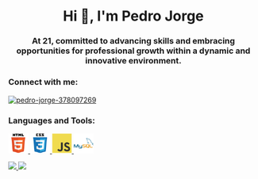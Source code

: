 <h1 align="center">Hi 👋, I'm Pedro Jorge</h1>
<h3 align="center">At 21, committed to advancing skills and embracing opportunities for professional growth within a dynamic and innovative environment.</h3>

[comment]: <> (- 🌱 I’m currently learning **JavaScript, Python and Dart**)

[comment]: <> (- 📫 How to reach me **<pedrojorge.ct@outlook.com>**)

<h3 align="left">Connect with me:</h3>
<p align="left">
    <a href="https://linkedin.com/in/pedro-jorge-378097269" target="blank"><img align="center"
            src="https://raw.githubusercontent.com/rahuldkjain/github-profile-readme-generator/master/src/images/icons/Social/linked-in-alt.svg"
            alt="pedro-jorge-378097269" height="30" width="40" /></a>
</p>

<h3 align="left">Languages and Tools:</h3>
<p align="left">
    <a href="https://www.w3.org/html/" target="_blank" rel="noreferrer">
        <img src="https://raw.githubusercontent.com/devicons/devicon/master/icons/html5/html5-original-wordmark.svg"
            alt="html5" width="40" height="40" />
    </a>
    <a href="https://www.w3schools.com/css/" target="_blank" rel="noreferrer">
        <img src="https://raw.githubusercontent.com/devicons/devicon/master/icons/css3/css3-original-wordmark.svg"
            alt="css3" width="40" height="40" />
    </a>
        <a href="https://www.w3schools.com/js/" target="_blank" rel="noreferrer">
        <img src="https://raw.githubusercontent.com/devicons/devicon/master/icons/javascript/javascript-original.svg"
            alt="css3" width="40" height="40" />
    </a>
    <a href="https://www.mysql.com/" target="_blank" rel="noreferrer">
        <img src="https://raw.githubusercontent.com/devicons/devicon/master/icons/mysql/mysql-original-wordmark.svg"
            alt="mysql" width="40" height="40" />
    </a>
</p>

<div align="left" target="_blank">
    <a href="https://github.com/anuraghazra/github-readme-stats" target="_blank">
        <img height="180em"
            src="https://github-readme-stats.vercel.app/api?username=pedrkw&show_icons=True&theme=github_dark&include_all_commits=true&count_private=true" />
    </a>
    <a href="https://github.com/anuraghazra/github-readme-stats" target="_blank">
        <img height="180em"
            src="https://github-readme-stats.vercel.app/api/top-langs?username=pedrkw&layout=compact&langs_count=8&theme=github_dark" />
    </a>
</div>
